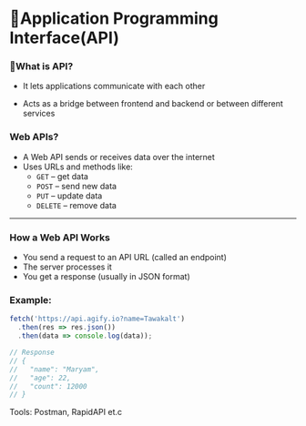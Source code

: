 # 🚀Application Programming Interface(API)

### 🔹What is API?

- It lets applications communicate with each other

- Acts as a bridge between frontend and backend or between different services


### Web APIs?

- A Web API sends or receives data over the internet
- Uses URLs and methods like: 
  * `GET` – get data
  * `POST` – send new data
  * `PUT` – update data
  * `DELETE` – remove data

---

### How a Web API Works

- You send a request to an API URL (called an endpoint)
- The server processes it
- You get a response (usually in JSON format)

### Example:

```js
fetch('https://api.agify.io?name=Tawakalt')
  .then(res => res.json())
  .then(data => console.log(data));

// Response
// {
//   "name": "Maryam",
//   "age": 22,
//   "count": 12000
// }
```

Tools: Postman, RapidAPI et.c






